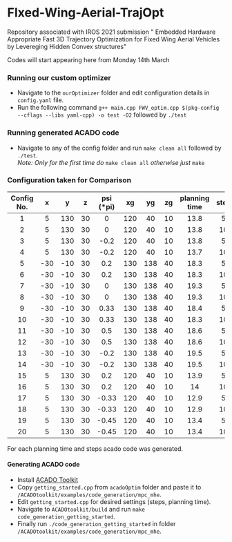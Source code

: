# FIxed-Wing-Aerial-TrajOpt
Repository associated with IROS 2021 submission " Embedded Hardware Appropriate Fast 3D Trajectory Optimization for Fixed Wing Aerial Vehicles  by Levereging Hidden Convex structures"

Codes will start appearing here from Monday 14th March  

### Running our custom optimizer
* Navigate to the ```ourOptimizer``` folder and edit configuration details in ```config.yaml``` file.
* Run the following command ```g++ main.cpp FWV_optim.cpp $(pkg-config --cflags --libs yaml-cpp) -o test -O2``` followed by ```./test```  


### Running generated ACADO code
* Navigate to any of the config folder and run ```make clean all``` followed by ```./test```.   
_Note: Only for the first time do_ ```make clean all``` _otherwise just_ ```make```
 
### Configuration taken for Comparison     
|Config No. |x | y | z | psi (\*pi) | xg | yg | zg | planning time | steps | 
| :---: | :---: | :---: | :---: | :---: | :---: | :---: | :---: | :---: |:---: |  
|1|	5	|130|	30	|0|	120|	40|	10|	13.8| 50| 
|2|	5|	130|	30|	0|	120|	40|	10|	13.8|100|
|3|5|	130|	30|	-0.2|	120|	40|	10|	13.8|50|
|4|	5|	130|	30|	-0.2|	120|	40|	10|	13.7|100|
|5|	-30|	-10	|30	|0.2	|130	|138	|40	|18.3|50|
|6|	-30|	-10|	30|	0.2|	130|	138|	40|	18.3|100|
|7|	-30	|-10	|30	|0	|130	|138	|40	|19.3|  50|
|8|	-30|	-10|	30|	0|	130|	138|	40|	19.3|100|
|9|	-30	|-10	|30	|0.33	|130	|138	|40	|18.4|50|
|10|	-30|	-10|	30|	0.33|	130|	138|	40|	18.3|100|
|11|-30	|-10	|30	|0.5	|130	|138	|40	|18.6| 50|
|12|	-30|	-10|	30|	0.5|	130|	138|	40|	18.6| 100|
|13|	-30	|-10	|30	|-0.2	|130	|138	|40	|19.5|50|
|14|	-30|	-10|	30|	-0.2|	130|	138|	40|	19.5|100|
|15|5	|130|	30|	0.2	|120|	40|	10	|13.9|  50|
|16	|5	|130	|30	|0.2	|120	|40	|10	|14|100|
|17|5	|130	|30|	-0.33|	120|	40	|10	|12.9| 50| 
|18|	5	|130|	30|	-0.33|	120|	40|	10|	12.9|100|
|19|5	|130	|30	|-0.45	|120	|40	|10	|13.4|  50|
|20	|5	|130	|30	|-0.45	|120	|40	|10	|13.4|   100|

For each planning time and steps acado code was generated.

#### Generating ACADO code
* Install [ACADO Toolkit](https://acado.github.io/install_linux.html)
* Copy ```getting_started.cpp``` from ```acadoOptim``` folder and paste it to ```/ACADOtoolkit/examples/code_generation/mpc_mhe```.
* Edit ```getting_started.cpp``` for desired settings (steps, planning time).
* Navigate to ```ACADOtoolkit/build``` and run ```make code_generation_getting_started```.
* Finally run ```./code_generation_getting_started``` in folder ```/ACADOtoolkit/examples/code_generation/mpc_mhe```.
 








